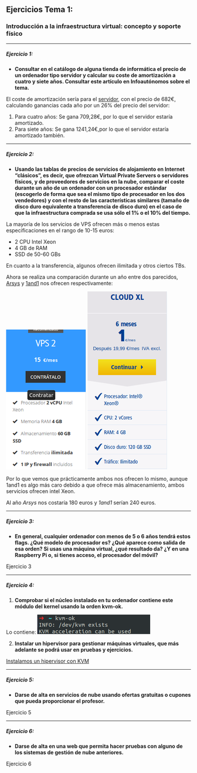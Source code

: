 ## Ejercicios Tema 1:

### Introducción a la infraestructura virtual: concepto y soporte físico

* * *

##### Ejercicio 1:

-   **Consultar en el catálogo de alguna tienda de informática el precio de un ordenador tipo servidor y calcular su coste de amortización a cuatro y siete años. Consultar este artículo en Infoautónomos sobre el tema.**

El coste de amortización sería para el [servidor](https://www.pccomponentes.com/hp-proliant-ml30-gen9-intel-xeon-e3-1220v68gb-reacondicionado), con el precio de 682€, calculando ganancias cada año por un 26% del precio del servidor:  

1.  Para cuatro años: Se gana 709,28€, por lo que el servidor estaría amortizado.
2.  Para siete años: Se gana 1241,24€,por lo que el servidor estaría amortizado también.

* * *

##### Ejercicio 2:

-   **Usando las tablas de precios de servicios de alojamiento en Internet “clásicos”, es decir, que ofrezcan Virtual Private Servers o servidores físicos, y de proveedores de servicios en la nube, comparar el coste durante un año de un ordenador con un procesador estándar (escogerlo de forma que sea el mismo tipo de procesador en los dos vendedores) y con el resto de las características similares (tamaño de disco duro equivalente a transferencia de disco duro) en el caso de que la infraestructura comprada se usa sólo el 1% o el 10% del tiempo.**

La mayoría de los servicios de VPS ofrecen más o menos estas especificaciones en el rango de 10-15 euros:

-   2 CPU Intel Xeon
-   4 GB de RAM
-   SSD de 50-60 GBs  

En cuanto a la transferencia, algunos ofrecen ilimitada y  otros ciertos TBs.

Ahora se realiza una comparación durante un año entre dos parecidos,  [Arsys](https://www.arsys.es/servidores/vps?s=cpc&c=316967523&a=19256490003&gclid=Cj0KCQjwof3cBRD9ARIsAP8x70O10ps4RIllV6Q8x0fOtW5oyPIL6LGfUAvmOPU6Zi7p6sQv0fOhGLkaAsz0EALw_wcB) y [1and1](https://www.1and1.es/servidores-virtuales?ac=OM.WE.WEo42K356292T7073a&gclid=Cj0KCQjwof3cBRD9ARIsAP8x70OaCiu79jxYIbv4_3YjbH8e7piWqiy3IXnTBZsPwoBlAxMfRxJ8DakaAtDKEALw_wcB&gclsrc=aw.ds) nos ofrecen respectivamente:  

![Captura de Arsys](./imagenes/arsys.png)
![Captura de 1and1](./imagenes/1and1.png)

Por lo que vemos que prácticamente ambos nos ofrecen lo mismo, aunque 1and1 es algo más caro debido a que ofrece más almacenamiento, ambos servicios ofrecen intel Xeon.  

Al año _Arsys_ nos costaría 180 euros y _1and1_ serían 240 euros.

* * *

##### Ejercicio 3:

-   **En general, cualquier ordenador con menos de 5 o 6 años tendrá estos flags. ¿Qué modelo de procesador es? ¿Qué aparece como salida de esa orden? Si usas una máquina virtual, ¿qué resultado da? ¿Y en una Raspberry Pi o, si tienes acceso, el procesador del móvil?**

Ejercicio 3

* * *

##### Ejercicio 4:

1.  **Comprobar si el núcleo instalado en tu ordenador contiene este módulo del kernel usando la orden kvm-ok.**  

  Lo contiene:
![Captura de kernel](./imagenes/kernel.png)  

2.  **Instalar un hipervisor para gestionar máquinas virtuales, que más adelante se podrá usar en pruebas y ejercicios.**  

  [Instalamos un hipervisor con KVM](http://www.ubuntuboss.com/ubuntu-server-16-04-as-a-hypervisor-using-kvm-and-kimchi-for-vm-management/)

* * *

##### Ejercicio 5:

-   **Darse de alta en servicios de nube usando ofertas gratuitas o cupones que pueda proporcionar el profesor.**

Ejercicio 5

* * *

##### Ejercicio 6:

-   **Darse de alta en una web que permita hacer pruebas con alguno de los sistemas de gestión de nube anteriores.**

Ejercicio 6
